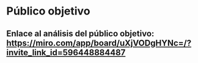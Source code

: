 # Público objetivo

## Enlace al análisis del público objetivo: https://miro.com/app/board/uXjVODgHYNc=/?invite_link_id=596448884487